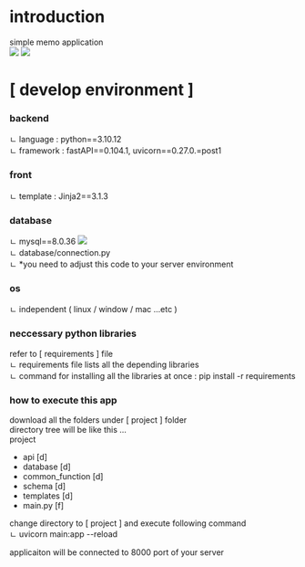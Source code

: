 <h1>introduction</h1>
simple memo application<br>
<img src="https://github.com/Yujunmo/my_memo-using-fastAPI-/assets/45279586/d91e8020-dc3f-46fa-a45e-fa60fcb19b76">
<img src="https://github.com/Yujunmo/my_memo-using-fastAPI-/assets/45279586/629d34ca-4973-4ad9-a6a5-f257a55f9c39">


<h1>[ develop environment ]</h1>

<h3>backend</h3> 
 ㄴ language : python==3.10.12<br>
 ㄴ framework : fastAPI==0.104.1, uvicorn==0.27.0.=post1<br>
	
<h3>front</h3> 
 ㄴ template : Jinja2==3.1.3

<h3>database</h3>
 ㄴ mysql==8.0.36
<img src="https://github.com/Yujunmo/my_memo-using-fastAPI-/assets/45279586/765fb091-7c9e-431e-8dfc-1befb60e1c37">
<br>
 ㄴ database/connection.py <br>
 ㄴ *you need to adjust this code to your server environment <br>

<h3>os</h3>
 ㄴ independent ( linux / window / mac ...etc ) 

<h3>neccessary python libraries</h3>
 refer to [ requirements ] file <br>
 ㄴ requirements file lists all the depending libraries<br>
 ㄴ command for installing all the libraries at once :  pip install -r requirements   <br>

<h3>how to execute this app</h3>
   download all the folders under [ project ] folder<br>
   directory tree will be like this ...<br>
        project<br>
								   <ul>
							    <li> api [d]</li>
           <li> database [d]</li>
           <li> common_function [d]</li>
           <li> schema [d]</li>
           <li> templates [d]</li>
           <li> main.py [f]</li>												
											</ul>
       
change directory to [ project ] and execute following command<br>
  ㄴ uvicorn main:app --reload<br>

applicaiton will be connected to 8000 port of your server<br>
